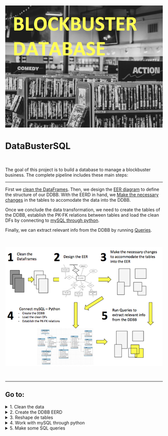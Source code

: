 ![buster](images/blockbuster2.png)


# DataBusterSQL
<br/>

The goal of this project is to build a database to manage a blockbuster business.
The complete pipeline includes these main steps:

---

First we [clean the DataFrames](#clean1). Then, we design the [EER diagram](#EERD)
to define the structure of our DDBB. With the EERD in hand, we [Make the necessary changes](#changes1) in the tables to accomodate the data into the DDBB.

Once we conclude the data transformation, we need to create the tables of the DDBB, establish the PK-FK relations between tables and load the clean DFs by connecting to [mySQL through python](#sqlalchemy1).

Finally, we can extract relevant info from the DDBB by running [Queries](#queries).


<br/>

![pipeline](images/pipeline.png)

<br/>

------

## Go to:

<details>
<summary> 1. Clean the data<a name="clean1"></a></summary>
<br>


The data cleaning of each original table is performed in separated jupyter notebooks available at:
<br/>


```
DataBusterSQL 
|__ notebooks/                           
   |__ def/`cleanDF_pipeline_******.ipynb``
```


Each jupyter notebook includes a summary of the cleaning process.

<div style="border: 4px solid white; padding: 0px;">
    <img src="images/cleaning.png" alt="Your Image Description" />
</div>


The cleaned dataframes are available at:

```
DataBusterSQL 
|__ data/                           
   |__ clean/`******1.csv`
```

After cleaning the csv files from NAs, duplicates or uninformative values, we have to consider the business needs and data availability in order to design an efficient EER Diagram of the DDBB. I propose the following EERD structure:

</details>


<details>
<summary> 2. Create the DDBB EERD<a name="EERD"></a></summary>
<br/>

<div style="border: 4px solid white; padding: 0px;">
    <img src="images/blockbuster_EER.png" alt="Your Image Description" />
</div>


The DDBB will be made by **3 main tables**: `film.csv`, `rental.csv` and `policy.csv` <br/>
and **9 child tables**  `language.csv`, `category.csv`, `special_features.csv`, `actor.csv`, `film_has_category.csv`, 
`store.csv`, `staff.csv`, `inventory.csv`, `client.csv`


## `film.csv`
**Previous assumptions:** <br/>
The business rents VHS and they only include 1 language
The DDBB could be adapted to renting DVDs easily as the multiple languages could be stored in  `inventory.csv` as a new column associated to the specific film `copy_id`.


## `rental.csv`
**Previous assumptions:** <br/>
If a client rents multiple films, we will generate multiple rental_ids <br/>
The store possess multiple copies of the same film so **film_id != copy_id**


## `policy.csv`
**Previous assumptions:** <br/>
The DDBB manages multiple stores located in different countries under different renting policies.

`film_id` and `store_id` are represented as a single column `copy_id` that refers to the physical copy of the film. The use of this columns will also facilitate to keep the inventory track.

`(PK)copy_id`

* rental_rate - The renting price of the film varies according to the store location and film popularity
* rental_duration - The max renting duration varies according to the store location and film popularity
* replacement_cost - The selling price of the film varies according to the store location
</details>

<details>
<summary> 3. Reshape de tables<a name="changes1"></a></summary>
<br>
 
Once we established the DDBB structure, we had to make changes in the tables to accomodate the EER design.

The code to editing the cleaned DF's is available at:
```
DataBusterSQL 
|__ notebooks/                           
   |__ def/  
```
 `global_exploration`.ipynb

<div style="border: 4px solid white; padding: 0px;">
    <img src="images/changes.png" alt="Your Image Description" />
</div>
</details>


<details>
<summary> 4. Work with mySQL through python<a name="sqlalchemy1"></a></summary>
<br>


The DDBB was created from `jupyter notebook` using `sqlalchemy.py` module. The pipeline consists in **1)** creating a cursor to connect to mySQL workbench, **2)** create a DDBB, **3)** create the tables and **4)** establish the primary key (PK) and foreign key (FK) relationships between the columns of the multiple tables.

<div style="border: 4px solid white; padding: 0px;">
    <img src="images/alchemy.png" alt="Your Image Description" />
</div>

<div style="border: 4px solid white; padding: 0px;">
    <img src="images/primary.png" alt="Your Image Description" />
</div>

<div style="border: 4px solid white; padding: 0px;">
    <img src="images/foreign.png" alt="Your Image Description" />
</div>



The code to construct the DDBB is available in:

```
DataBusterSQL 
|__ notebooks/                           
   |__ def/  `python_SQL_link`.ipynb
```
 
Once the DDBB is created and filled with data, we can explore and manipulate the tables and relations directly on `mySQL Workbench`.

After corroborating that the structure of the DDBB and data format is correct, we can export both the EER and tables in a single `.sql` file.

The DDBB can be imported to `mySQL Workbench` and make some example queries from:

```
DataBusterSQL 
|__ sql/                           
```
 `blockbuster.sql` <br/>
 `blockbuster_sql_queries.sql`

</details>


<details>
<summary> 5. Make some SQL queries<a name="queries"></a></summary>
<br>

To import the DDBB into `mySQL Workbench` we need to:

1. Create a schema called `blockbuster`
2. Import from "Self-Contained File": `blockbuster.sql` 
3. Copy/paste and run the queries available at `blockbuster_sql_queries.sql`.

<div style="border: 4px solid white; padding: 0px;">
    <img src="images/query.png" alt="Your Image Description" />
</div>

<div style="border: 4px solid white; padding: 0px;">
    <img src="images/query3.png" alt="Your Image Description" />
</div>

</details>